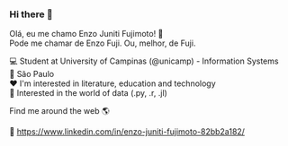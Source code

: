 ### Hi there 👋

Olá, eu me chamo Enzo Juniti Fujimoto! 👋
<br> Pode me chamar de Enzo Fuji. Ou, melhor, de Fuji.

💻 Student at University of Campinas (@unicamp) - Information Systems <br> 
🏡 São Paulo <br> 
❤️ I'm interested in literature, education and technology <br> 
🌱 Interested in the world of data (.py, .r, .jl)<br> 

Find me around the web 🌎

💼 https://www.linkedin.com/in/enzo-juniti-fujimoto-82bb2a182/
